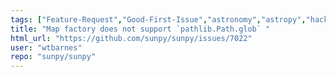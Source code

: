 ```yaml
---
tags: ["Feature-Request","Good-First-Issue","astronomy","astropy","hacktoberfest","map","python","solar","solar-physics","sun","sunpy"]
title: "Map factory does not support `pathlib.Path.glob` "
html_url: "https://github.com/sunpy/sunpy/issues/7022"
user: "wtbarnes"
repo: "sunpy/sunpy"
---
```


